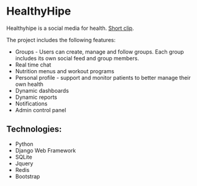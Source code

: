 # HealthyHipe

Healthyhipe is a social media for health.
[Short clip](https://drive.google.com/file/d/1pvN7JPLx6ok_mz96d6MOd53x35kvFQUA/view?usp=drive_web).

The project includes the following features:

 * Groups - Users can create, manage and follow groups. Each group includes its own social feed and group members.
 * Real time chat
 * Nutrition menus and workout programs
 * Personal profile - support and monitor patients to better manage their own health
 * Dynamic dashboards
 * Dynamic reports
 * Notifications
 * Admin control panel
  
## Technologies:
 * Python
 * Django Web Framework 
 * SQLite
 * Jquery
 * Redis
 * Bootstrap
 

 
 
